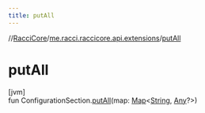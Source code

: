 ```yaml
---
title: putAll
---
```

//[RacciCore](../../index.html)/[me.racci.raccicore.api.extensions](index.html)/[putAll](put-all.html)



# putAll



[jvm]\
fun ConfigurationSection.[putAll](put-all.html)(map: [Map](https://kotlinlang.org/api/latest/jvm/stdlib/kotlin.collections/-map/index.html)&lt;[String](https://kotlinlang.org/api/latest/jvm/stdlib/kotlin/-string/index.html), [Any](https://kotlinlang.org/api/latest/jvm/stdlib/kotlin/-any/index.html)?&gt;)




